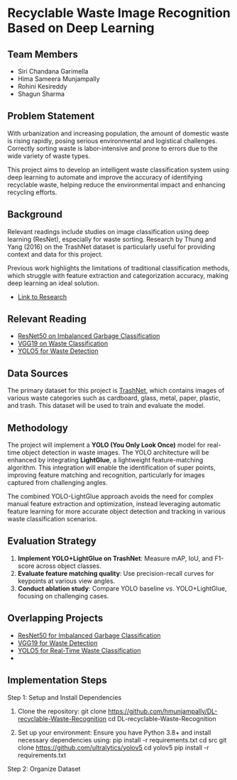 # Recyclable Waste Image Recognition Based on Deep Learning

## Team Members
- Siri Chandana Garimella
- Hima Sameera Munjampally
- Rohini Kesireddy
- Shagun Sharma

## Problem Statement
With urbanization and increasing population, the amount of domestic waste is rising rapidly, posing serious environmental and logistical challenges. Correctly sorting waste is labor-intensive and prone to errors due to the wide variety of waste types. 

This project aims to develop an intelligent waste classification system using deep learning to automate and improve the accuracy of identifying recyclable waste, helping reduce the environmental impact and enhancing recycling efforts.

## Background
Relevant readings include studies on image classification using deep learning (ResNet), especially for waste sorting. Research by Thung and Yang (2016) on the TrashNet dataset is particularly useful for providing context and data for this project. 

Previous work highlights the limitations of traditional classification methods, which struggle with feature extraction and categorization accuracy, making deep learning an ideal solution.

- [Link to Research](https://www.sciencedirect.com/science/article/abs/pii/S0921344921002457)

## Relevant Reading
- [ResNet50 on Imbalanced Garbage Classification](https://www.kaggle.com/code/farzadnekouei/imbalanced-garbage-classification-resnet50)
- [VGG19 on Waste Classification](https://ieeexplore.ieee.org/document/9499291/references#references)
- [YOLO5 for Waste Detection](https://www.sciencedirect.com/science/article/abs/pii/S095965262301716X)

## Data Sources
The primary dataset for this project is [TrashNet](https://www.kaggle.com/datasets/feyzazkefe/trashnet), which contains images of various waste categories such as cardboard, glass, metal, paper, plastic, and trash. This dataset will be used to train and evaluate the model.

## Methodology
The project will implement a **YOLO (You Only Look Once)** model for real-time object detection in waste images. The YOLO architecture will be enhanced by integrating **LightGlue**, a lightweight feature-matching algorithm. This integration will enable the identification of super points, improving feature matching and recognition, particularly for images captured from challenging angles.

The combined YOLO-LightGlue approach avoids the need for complex manual feature extraction and optimization, instead leveraging automatic feature learning for more accurate object detection and tracking in various waste classification scenarios.

## Evaluation Strategy
1. **Implement YOLO+LightGlue on TrashNet**: Measure mAP, IoU, and F1-score across object classes.
2. **Evaluate feature matching quality**: Use precision-recall curves for keypoints at various view angles.
3. **Conduct ablation study**: Compare YOLO baseline vs. YOLO+LightGlue, focusing on challenging cases.

## Overlapping Projects
- [ResNet50 for Imbalanced Garbage Classification](https://www.kaggle.com/code/farzadnekouei/imbalanced-garbage-classification-resnet50)
- [VGG19 for Waste Detection](https://ieeexplore.ieee.org/document/9499291/references#references)
- [YOLO5 for Real-Time Waste Classification](https://www.sciencedirect.com/science/article/abs/pii/S095965262301716X)
- 

## Implementation Steps
Step 1: Setup and Install Dependencies
1. Clone the repository:
  git clone https://github.com/hmunjampally/DL-recyclable-Waste-Recognition
  cd DL-recyclable-Waste-Recognition

2. Set up your environment: Ensure you have Python 3.8+ and install necessary dependencies using:
  pip install -r requirements.txt
  cd src
  git clone https://github.com/ultralytics/yolov5
  cd yolov5
  pip install -r requirements.txt

Step 2: Organize Dataset

